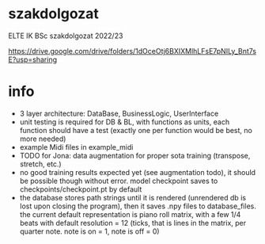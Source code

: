 # szakdolgozat
ELTE IK BSc szakdolgozat 2022/23

https://drive.google.com/drive/folders/1dOceOtj6BXIXMlhLFsE7pNILy_Bnt7sE?usp=sharing

# info

- 3 layer architecture: DataBase, BusinessLogic, UserInterface
- unit testing is required for DB & BL, with functions as units, each function should have a test (exactly one per function would be best, no more needed)
- example Midi files in example_midi
- TODO for Jona: data augmentation for proper sota training (transpose, stretch, etc.)
- no good training results expected yet (see augmentation todo), it should be possible though without error. model checkpoint saves to checkpoints/checkpoint.pt by default
- the database stores path strings until it is rendered (unrendered db is lost upon closing the program), then it saves .npy files to database_files. the current default representation is piano roll matrix, with a few 1/4 beats with default resolution = 12 (ticks, that is lines in the matrix, per quarter note. note is on = 1, note is off = 0)
